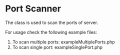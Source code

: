 # Port Scanner

The class is used to scan the ports of server.

For usage check the following example files:
1. To scan multiple ports: exampleMultiplePorts.php
2. To scan single port: exampleSinglePort.php
